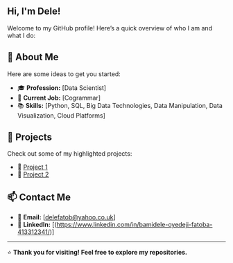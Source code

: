 ## Hi, I'm Dele!

Welcome to my GitHub profile! Here’s a quick overview of who I am and what I do:

## 🚀 About Me

Here are some ideas to get you started:
- 🎓 **Profession:** [Data Scientist]
- 💼 **Current Job:** [Cogrammar]
- 📚 **Skills:** [Python, SQL, Big Data Technologies, Data Manipulation, Data Visualization, Cloud Platforms]
  
## 🌟 Projects
Check out some of my highlighted projects:
- 🔗 [Project 1](Link)
- 🔗 [Project 2](Link)

## 📫 Contact Me
- 📧 **Email:** [delefatob@yahoo.co.uk]
- 💼 **LinkedIn:** [(https://www.linkedin.com/in/bamidele-oyedeji-fatoba-413312341/)]

---

⭐️ **Thank you for visiting! Feel free to explore my repositories.**

